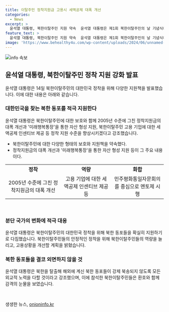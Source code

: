 ```yaml
---
title: 이탈주민 정착지원금 고용시 세액공제 대폭 개선
categories:
  - News
excerpt: >
  윤석열 대통령, 북한이탈주민 지원 약속  윤석열 대통령은 제1회 북한이탈주민의 날 기념식에서 북한이탈주민을 보호하고 정착을 돕겠다고 다짐했다. 정착지원금 개선과 자산 형성 지원, 탈북 여성 일과 육아 병행 지원 등을 약속하며 북한이탈주민들을 포용했다. 또한, 고용 개선을 위해 정부가 지원하고, 통일을 위한 노력을 다하겠다고 강조했고, 외교적 노력으로 동포들이 강제 북송되지 않도록 약속하며 참석자들의 호응을 얻었다.
feature_text: >
  윤석열 대통령, 북한이탈주민 지원 약속  윤석열 대통령은 제1회 북한이탈주민의 날 기념식에서 북한이탈주민을 보호하고 정착을 돕겠다고 다짐했다. 정착지원금 개선과 자산 형성 지원, 탈북 여성 일과 육아 병행 지원 등을 약속하며 북한이탈주민들을 포용했다. 또한, 고용 개선을 위해 정부가 지원하고, 통일을 위한 노력을 다하겠다고 강조했고, 외교적 노력으로 동포들이 강제 북송되지 않도록 약속하며 참석자들의 호응을 얻었다.
image: 'https://www.behealthy4u.com/wp-content/uploads/2024/06/unnamed-file.png'
---
```


<p><img src="https://www.behealthy4u.com/wp-content/uploads/2024/06/unnamed-file.png" alt="info 속보" /></p>

<p><H2>윤석열 대통령, 북한이탈주민 정착 지원 강화 발표</H2></p>

<p data-ke-size="size16">윤석열 대통령은 14일 북한이탈주민의 대한민국 정착을 위해 다양한 지원책을 발표했습니다. 이에 대한 내용은 아래와 같습니다.</p>

<h3>대한민국을 찾는 북한 동포를 적극 지원한다</h3>

<p data-ke-size="size16">윤석열 대통령은 북한이탈주민에 대한 보호와 함께 2005년 수준에 그친 정착지원금의 대폭 개선과 '미래행복통장'을 통한 자산 형성 지원, 북한이탈주민 고용 기업에 대한 세액공제 인센티브 제공 등 정착 지원 수준을 향상시키겠다고 강조했습니다.</p>

<ul>
<li>북한이탈주민에 대한 다양한 형태의 보호와 지원책을 약속했다.</li>
<li>정착지원금의 대폭 개선과 '미래행복통장'을 통한 자산 형성 지원 등이 그 주요 내용이다.</li>
</ul>

<table>
  <tr>
    <td style="text-align: center; height: 17px;"><b>정착</b></td>
    <td style="text-align: center; height: 17px;"><b>역량</b></td>
    <td style="text-align: center; height: 17px;"><b>화합</b></td>
  </tr>
  <tr>
    <td style="text-align: center;">2005년 수준에 그친 정착지원금의 대폭 개선</td>
    <td style="text-align: center;">고용 기업에 대한 세액공제 인센티브 제공 등</td>
    <td style="text-align: center;">민주평화통일자문회의를 중심으로 멘토제 시행</td>
  </tr>
</table>

<p data-ke-size="size16">&nbsp;</p>

<h3>분단 국가의 변화에 적극 대응</h3>

<p data-ke-size="size16">윤석열 대통령은 북한이탈주민의 대한민국 정착을 위해 북한 동포들을 확실히 지원하기로 다짐했습니다. 북한이탈주민들의 안정적인 정착을 위해 북한이탈주민들의 역량을 늘리고, 고용상황을 개선할 계획을 밝혔습니다.</p>

<h3>북한 동포들을 결코 외면하지 않을 것</h3>

<p data-ke-size="size16">윤석열 대통령은 북한을 탈출해 해외에 계신 북한 동포들이 강제 북송되지 않도록 모든 외교적 노력을 다할 것이라고 강조했으며, 이에 참석한 북한이탈주민들은 환호와 함께 감격의 눈물을 보였습니다.</p>

<p data-ke-size="size16">&nbsp;</p>
생생한 뉴스, <a href="https://onioninfo.kr" rel="dofollow">onioninfo.kr</a>


